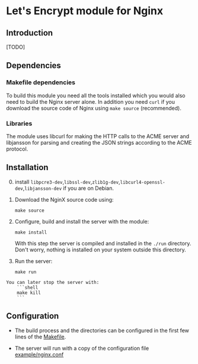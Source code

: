 # Let's Encrypt module for Nginx

## Introduction

[TODO]

## Dependencies

### Makefile dependencies

To build this module you need all the tools installed which you would also need to
build the Nginx server alone. In addition you need `curl` if you download the source code
of Nginx using `make source` (recommended).

### Libraries

The module uses libcurl for making the HTTP calls to the ACME server and libjansson for
parsing and creating the JSON strings according to the ACME protocol.

## Installation

  0. install `libpcre3-dev`,`libssl-dev`,`zlib1g-dev`,`libcurl4-openssl-dev`,`libjansson-dev` if you are on Debian.

  1. Download the NginX source code using:
        ```shell
        make source
        ```
  2. Configure, build and install the server with the module:
        ```shell
        make install
        ```

      With this step the server is compiled and installed in the `./run` directory.
      Don't worry, nothing is installed on your system outside this directory.
      
  3. Run the server:
        ```shell
        make run
        ```

    You can later stop the server with:
        ```shell
        make kill
        ```

## Configuration

  * The build process and the directories can be configured in the first few lines of
    the [Makefile](Makefile).

  * The server will run with a copy of the configuration file [example/nginx.conf](example/nginx.conf)
